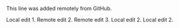 This line was added remotely from GitHub.

Local edit 1.
Remote edit 2.
Remote edit 3.
Local edit 2.
Local edit 2.

